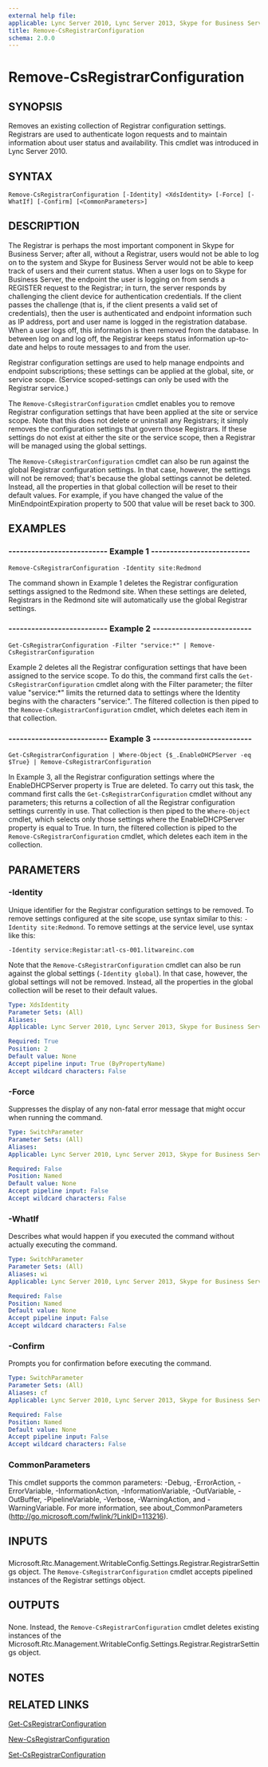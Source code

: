 ```yaml
---
external help file: 
applicable: Lync Server 2010, Lync Server 2013, Skype for Business Server 2015, Skype for Business Server 2019
title: Remove-CsRegistrarConfiguration
schema: 2.0.0
---
```


# Remove-CsRegistrarConfiguration

## SYNOPSIS
Removes an existing collection of Registrar configuration settings.
Registrars are used to authenticate logon requests and to maintain information about user status and availability.
This cmdlet was introduced in Lync Server 2010.


## SYNTAX

```
Remove-CsRegistrarConfiguration [-Identity] <XdsIdentity> [-Force] [-WhatIf] [-Confirm] [<CommonParameters>]
```

## DESCRIPTION
The Registrar is perhaps the most important component in Skype for Business Server; after all, without a Registrar, users would not be able to log on to the system and Skype for Business Server would not be able to keep track of users and their current status.
When a user logs on to Skype for Business Server, the endpoint the user is logging on from sends a REGISTER request to the Registrar; in turn, the server responds by challenging the client device for authentication credentials.
If the client passes the challenge (that is, if the client presents a valid set of credentials), then the user is authenticated and endpoint information such as IP address, port and user name is logged in the registration database.
When a user logs off, this information is then removed from the database.
In between log on and log off, the Registrar keeps status information up-to-date and helps to route messages to and from the user.

Registrar configuration settings are used to help manage endpoints and endpoint subscriptions; these settings can be applied at the global, site, or service scope.
(Service scoped-settings can only be used with the Registrar service.)

The `Remove-CsRegistrarConfiguration` cmdlet enables you to remove Registrar configuration settings that have been applied at the site or service scope.
Note that this does not delete or uninstall any Registrars; it simply removes the configuration settings that govern those Registrars.
If these settings do not exist at either the site or the service scope, then a Registrar will be managed using the global settings.

The `Remove-CsRegistrarConfiguration` cmdlet can also be run against the global Registrar configuration settings.
In that case, however, the settings will not be removed; that's because the global settings cannot be deleted.
Instead, all the properties in that global collection will be reset to their default values.
For example, if you have changed the value of the MinEndpointExpiration property to 500 that value will be reset back to 300.


## EXAMPLES

### -------------------------- Example 1 --------------------------
```
Remove-CsRegistrarConfiguration -Identity site:Redmond
```

The command shown in Example 1 deletes the Registrar configuration settings assigned to the Redmond site.
When these settings are deleted, Registrars in the Redmond site will automatically use the global Registrar settings.


### -------------------------- Example 2 --------------------------
```
Get-CsRegistrarConfiguration -Filter "service:*" | Remove-CsRegistrarConfiguration
```

Example 2 deletes all the Registrar configuration settings that have been assigned to the service scope.
To do this, the command first calls the `Get-CsRegistrarConfiguration` cmdlet along with the Filter parameter; the filter value "service:*" limits the returned data to settings where the Identity begins with the characters "service:".
The filtered collection is then piped to the `Remove-CsRegistrarConfiguration` cmdlet, which deletes each item in that collection.


### -------------------------- Example 3 --------------------------
```
Get-CsRegistrarConfiguration | Where-Object {$_.EnableDHCPServer -eq $True} | Remove-CsRegistrarConfiguration
```

In Example 3, all the Registrar configuration settings where the EnableDHCPServer property is True are deleted.
To carry out this task, the command first calls the `Get-CsRegistrarConfiguration` cmdlet without any parameters; this returns a collection of all the Registrar configuration settings currently in use.
That collection is then piped to the `Where-Object` cmdlet, which selects only those settings where the EnableDHCPServer property is equal to True.
In turn, the filtered collection is piped to the `Remove-CsRegistrarConfiguration` cmdlet, which deletes each item in the collection.


## PARAMETERS

### -Identity
Unique identifier for the Registrar configuration settings to be removed.
To remove settings configured at the site scope, use syntax similar to this: `-Identity site:Redmond`.
To remove settings at the service level, use syntax like this:

`-Identity service:Registar:atl-cs-001.litwareinc.com`

Note that the `Remove-CsRegistrarConfiguration` cmdlet can also be run against the global settings (`-Identity global`).
In that case, however, the global settings will not be removed.
Instead, all the properties in the global collection will be reset to their default values.


```yaml
Type: XdsIdentity
Parameter Sets: (All)
Aliases: 
Applicable: Lync Server 2010, Lync Server 2013, Skype for Business Server 2015, Skype for Business Server 2019

Required: True
Position: 2
Default value: None
Accept pipeline input: True (ByPropertyName)
Accept wildcard characters: False
```

### -Force
Suppresses the display of any non-fatal error message that might occur when running the command.

```yaml
Type: SwitchParameter
Parameter Sets: (All)
Aliases: 
Applicable: Lync Server 2010, Lync Server 2013, Skype for Business Server 2015, Skype for Business Server 2019

Required: False
Position: Named
Default value: None
Accept pipeline input: False
Accept wildcard characters: False
```

### -WhatIf
Describes what would happen if you executed the command without actually executing the command.

```yaml
Type: SwitchParameter
Parameter Sets: (All)
Aliases: wi
Applicable: Lync Server 2010, Lync Server 2013, Skype for Business Server 2015, Skype for Business Server 2019

Required: False
Position: Named
Default value: None
Accept pipeline input: False
Accept wildcard characters: False
```

### -Confirm
Prompts you for confirmation before executing the command.

```yaml
Type: SwitchParameter
Parameter Sets: (All)
Aliases: cf
Applicable: Lync Server 2010, Lync Server 2013, Skype for Business Server 2015, Skype for Business Server 2019

Required: False
Position: Named
Default value: None
Accept pipeline input: False
Accept wildcard characters: False
```

### CommonParameters
This cmdlet supports the common parameters: -Debug, -ErrorAction, -ErrorVariable, -InformationAction, -InformationVariable, -OutVariable, -OutBuffer, -PipelineVariable, -Verbose, -WarningAction, and -WarningVariable. For more information, see about_CommonParameters (http://go.microsoft.com/fwlink/?LinkID=113216).

## INPUTS

###  
Microsoft.Rtc.Management.WritableConfig.Settings.Registrar.RegistrarSettings object.
The `Remove-CsRegistrarConfiguration` cmdlet accepts pipelined instances of the Registrar settings object.

## OUTPUTS

###  
None.
Instead, the `Remove-CsRegistrarConfiguration` cmdlet deletes existing instances of the Microsoft.Rtc.Management.WritableConfig.Settings.Registrar.RegistrarSettings object.

## NOTES

## RELATED LINKS

[Get-CsRegistrarConfiguration](Get-CsRegistrarConfiguration.md)

[New-CsRegistrarConfiguration](New-CsRegistrarConfiguration.md)

[Set-CsRegistrarConfiguration](Set-CsRegistrarConfiguration.md)

